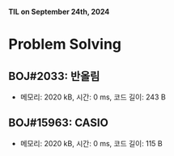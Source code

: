 **TIL on September 24th, 2024**

# Problem Solving
## BOJ#2033: 반올림
* 메모리: 2020 kB, 시간: 0 ms, 코드 길이: 243 B 

## BOJ#15963: CASIO
* 메모리: 2020 kB, 시간: 0 ms, 코드 길이: 115 B

